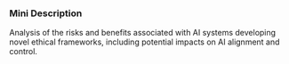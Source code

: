 ### Mini Description

Analysis of the risks and benefits associated with AI systems developing novel ethical frameworks, including potential impacts on AI alignment and control.
